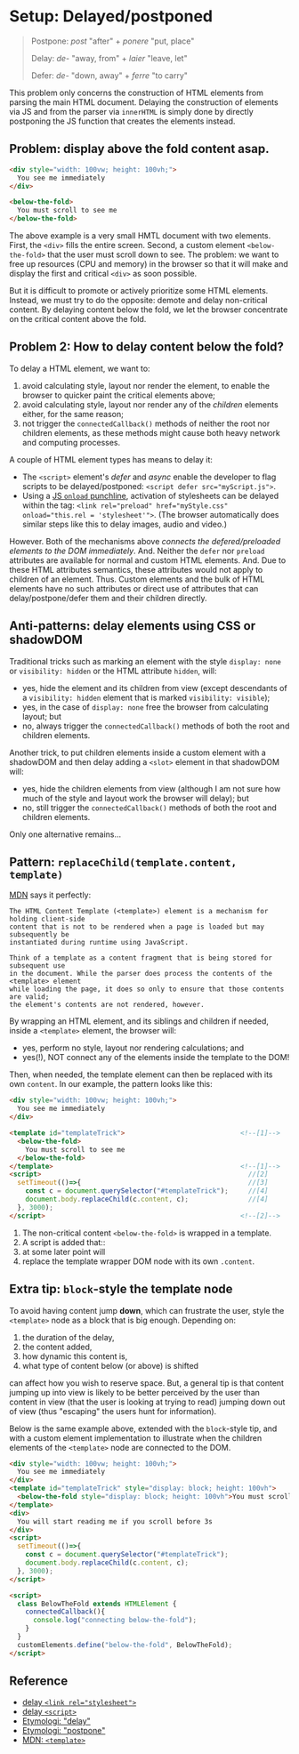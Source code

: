 # Setup: Delayed/postponed

> Postpone: *post* "after" + *ponere* "put, place"
> 
> Delay: *de-* "away, from" + *laier* "leave, let"
> 
> Defer: *de-* "down, away" + *ferre* "to carry"

This problem only concerns the construction of HTML elements from parsing the main HTML document.
Delaying the construction of elements via JS and from the parser via `innerHTML`
is simply done by directly postponing the JS function that creates the elements instead.

## Problem: display above the fold content asap.

```html
<div style="width: 100vw; height: 100vh;">                                  
  You see me immediately                               
</div>

<below-the-fold>
  You must scroll to see me
</below-the-fold>
```

The above example is a very small HMTL document with two elements.
First, the `<div>` fills the entire screen.
Second, a custom element `<below-the-fold>` that the user must scroll down to see.
The problem: we want to free up resources (CPU and memory) 
in the browser so that it will make and display the first and critical `<div>`
as soon possible.

But it is difficult to promote or actively prioritize some HTML elements.
Instead, we must try to do the opposite: demote and delay non-critical content.
By delaying content below the fold, 
we let the browser concentrate on the critical content above the fold.

## Problem 2: How to delay content below the fold?

To delay a HTML element, we want to:
1. avoid calculating style, layout nor render the element, 
   to enable the browser to quicker paint the critical elements above;
2. avoid calculating style, layout nor render any of the *children* elements either,
   for the same reason;
3. not trigger the `connectedCallback()` methods of neither the root nor children elements,
   as these methods might cause both heavy network and computing processes.

A couple of HTML element types has means to delay it:
 * The `<script>` element's *defer* and *async* enable the developer to flag scripts to 
   be delayed/postponed: `<script defer src="myScript.js">`.
 * Using a [JS `onload` punchline](https://www.filamentgroup.com/lab/async-css.html), 
   activation of stylesheets can be delayed within the tag:
   `<link rel="preload" href="myStyle.css" onload="this.rel = 'stylesheet'">`.
   (The browser automatically does similar steps like this to delay images, audio and video.)

However. Both of the mechanisms above *connects the defered/preloaded elements to the DOM immediately*.
And. Neither the `defer` nor `preload` attributes are available for normal and custom HTML elements.
And. Due to these HTML attributes semantics, these attributes would not apply to children of an element.
Thus. Custom elements and the bulk of HTML elements have no such attributes or direct
use of attributes that can delay/postpone/defer them and their children directly.

## Anti-patterns: delay elements using CSS or shadowDOM

Traditional tricks such as marking an element with the style `display: none` or `visibility: hidden`
or the HTML attribute `hidden`, will:
 * yes, hide the element and its children from view 
 (except descendants of a `visibility: hidden` element that is marked `visibility: visible`);
 * yes, in the case of `display: none` free the browser from calculating layout; but 
 * no, always trigger the `connectedCallback()` methods of both the root and children elements.

Another trick, to put children elements inside a custom element with a shadowDOM and 
then delay adding a `<slot>` element in that shadowDOM will:
 * yes, hide the children elements from view 
   (although I am not sure how much of the style and layout work the browser will delay); but
 * no, still trigger the `connectedCallback()` methods of both the root and children elements.

Only one alternative remains...

## Pattern: `replaceChild(template.content, template)`

[MDN](https://developer.mozilla.org/en-US/docs/Web/HTML/Element/template) says it perfectly:

    The HTML Content Template (<template>) element is a mechanism for holding client-side
    content that is not to be rendered when a page is loaded but may subsequently be 
    instantiated during runtime using JavaScript.
    
    Think of a template as a content fragment that is being stored for subsequent use 
    in the document. While the parser does process the contents of the <template> element 
    while loading the page, it does so only to ensure that those contents are valid; 
    the element's contents are not rendered, however. 

By wrapping an HTML element, and its siblings and children if needed, 
inside a `<template>` element, the browser will:
 * yes, perform no style, layout nor rendering calculations; and
 * yes(!), NOT connect any of the elements inside the template to the DOM!

Then, when needed, the template element can then be replaced with its own `content`.
In our example, the pattern looks like this:

```html
<div style="width: 100vw; height: 100vh;">                                  
  You see me immediately                               
</div>

<template id="templateTrick">                             <!--[1]-->
  <below-the-fold>
    You must scroll to see me
  </below-the-fold>
</template>                                               <!--[1]-->
<script>                                                    //[2]
  setTimeout(()=>{                                          //[3]
    const c = document.querySelector("#templateTrick");     //[4]
    document.body.replaceChild(c.content, c);               //[4]
  }, 3000);                                                 
</script>                                                 <!--[2]-->
```
1. The non-critical content `<below-the-fold>` is wrapped in a template.
2. A script is added that::
3. at some later point will
4. replace the template wrapper DOM node with its own `.content`.

## Extra tip: `block`-style the template node

To avoid having content jump **down**, which can frustrate the user,
style the `<template>` node as a block that is big enough.
Depending on:
1. the duration of the delay,
2. the content added,
3. how dynamic this content is,
4. what type of content below (or above) is shifted

can affect how you wish to reserve space.
But, a general tip is that content jumping up into view is likely to be better
perceived by the user than content in view (that the user is looking at trying to read) 
jumping down out of view (thus "escaping" the users hunt for information).

Below is the same example above, extended with the `block`-style tip, 
and with a custom element implementation to illustrate when the children elements
of the `<template>` node are connected to the DOM.
```html
<div style="width: 100vw; height: 100vh;">
  You see me immediately
</div>
<template id="templateTrick" style="display: block; height: 100vh">
  <below-the-fold style="display: block; height: 100vh">You must scroll to see me</below-the-fold>
</template>
<div>
  You will start reading me if you scroll before 3s
</div>
<script>
  setTimeout(()=>{
    const c = document.querySelector("#templateTrick");
    document.body.replaceChild(c.content, c);
  }, 3000);
</script>

<script>
  class BelowTheFold extends HTMLElement { 
    connectedCallback(){
      console.log("connecting below-the-fold");
    }
  }
  customElements.define("below-the-fold", BelowTheFold); 
</script>
```

## Reference

* [delay `<link rel="stylesheet">`](https://www.filamentgroup.com/lab/async-css.html)
* [delay `<script>`](https://bitsofco.de/async-vs-defer/)
* [Etymologi: "delay"](https://www.etymonline.com/word/delay)
* [Etymologi: "postpone"](https://www.etymonline.com/word/postpone)
* [MDN: `<template>`](https://developer.mozilla.org/en-US/docs/Web/HTML/Element/template)